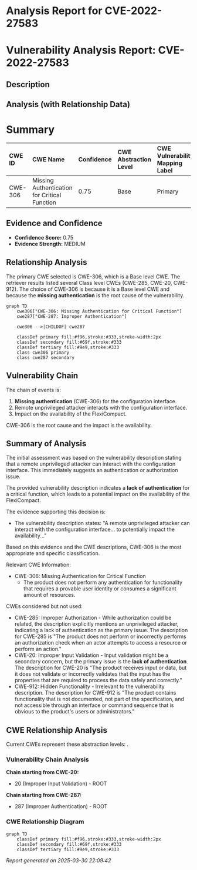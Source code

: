 # Analysis Report for CVE-2022-27583

# Vulnerability Analysis Report: CVE-2022-27583

## Description



## Analysis (with Relationship Data)

# Summary
| CWE ID  | CWE Name                                            | Confidence | CWE Abstraction Level | CWE Vulnerability Mapping Label | CWE-Vulnerability Mapping Notes |
| :------- | :-------------------------------------------------- | :--------- | :-------------------- | :------------------------------ | :------------------------------ |
| CWE-306 | Missing Authentication for Critical Function | 0.75       | Base                  | Primary                         | Allowed                         |

## Evidence and Confidence

*   **Confidence Score:** 0.75
*   **Evidence Strength:** MEDIUM

## Relationship Analysis
The primary CWE selected is CWE-306, which is a Base level CWE. The retriever results listed several Class level CWEs (CWE-285, CWE-20, CWE-912). The choice of CWE-306 is because it is a Base level CWE and because the **missing authentication** is the root cause of the vulnerability.

```mermaid
graph TD
    cwe306["CWE-306: Missing Authentication for Critical Function"]
    cwe287["CWE-287: Improper Authentication"]
    
    cwe306 -->|CHILDOF| cwe287
    
    classDef primary fill:#f96,stroke:#333,stroke-width:2px
    classDef secondary fill:#69f,stroke:#333
    classDef tertiary fill:#9e9,stroke:#333
    class cwe306 primary
    class cwe287 secondary
```

## Vulnerability Chain
The chain of events is:
1.  **Missing authentication** (CWE-306) for the configuration interface.
2.  Remote unprivileged attacker interacts with the configuration interface.
3.  Impact on the availability of the FlexiCompact.

CWE-306 is the root cause and the impact is the availability.

## Summary of Analysis
The initial assessment was based on the vulnerability description stating that a remote unprivileged attacker can interact with the configuration interface. This immediately suggests an authentication or authorization issue.

The provided vulnerability description indicates a **lack of authentication** for a critical function, which leads to a potential impact on the availability of the FlexiCompact.

The evidence supporting this decision is:

*   The vulnerability description states: "A remote unprivileged attacker can interact with the configuration interface... to potentially impact the availability..."

Based on this evidence and the CWE descriptions, CWE-306 is the most appropriate and specific classification.

Relevant CWE Information:
*   CWE-306: Missing Authentication for Critical Function
    *   The product does not perform any authentication for functionality that requires a provable user identity or consumes a significant amount of resources.

CWEs considered but not used:

*   CWE-285: Improper Authorization - While authorization could be related, the description explicitly mentions an unprivileged attacker, indicating a lack of authentication as the primary issue. The description for CWE-285 is "The product does not perform or incorrectly performs an authorization check when an actor attempts to access a resource or perform an action."
*   CWE-20: Improper Input Validation - Input validation might be a secondary concern, but the primary issue is the **lack of authentication**. The description for CWE-20 is "The product receives input or data, but it does not validate or incorrectly validates that the input has the properties that are required to process the data safely and correctly."
*   CWE-912: Hidden Functionality - Irrelevant to the vulnerability description. The description for CWE-912 is "The product contains functionality that is not documented, not part of the specification, and not accessible through an interface or command sequence that is obvious to the product's users or administrators."


## CWE Relationship Analysis

Current CWEs represent these abstraction levels: .


### Vulnerability Chain Analysis

**Chain starting from CWE-20:**
- 20 (Improper Input Validation) - ROOT


**Chain starting from CWE-287:**
- 287 (Improper Authentication) - ROOT



### CWE Relationship Diagram

```mermaid
graph TD
    classDef primary fill:#f96,stroke:#333,stroke-width:2px
    classDef secondary fill:#69f,stroke:#333
    classDef tertiary fill:#9e9,stroke:#333
```



*Report generated on 2025-03-30 22:09:42*
